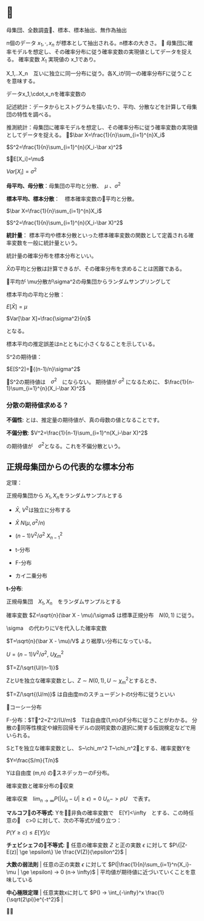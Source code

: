 
# 

母集団、全数調査、標本、標本抽出、無作為抽出

n個のデータ $x_1,\cdot,x_n$ が標本として抽出される。n標本の大きさ。

母集団に確率モデルを想定し、その確率分布に従う確率変数の実現値としてデータを捉える。
確率変数 $X_1$ 実現値の x_1であり。

X_1,..X_n　互いに独立に同一分布に従う。各X_iが同一の確率分布Fに従うことを意味する。

データx_1,\cdot,x_nを確率変数の

記述統計：データからヒストグラムを描いたり、平均、分散などを計算して母集団の特性を調べる。

推測統計：母集団に確率モデルを想定し、その確率分布に従う確率変数の実現値としてデータを捉える。

$\bar X=\frac{1}{n}\sum_{i=1}^{n}X_i$

$S^2=\frac{1}{n}\sum_{i=1}^{n}(X_i-\bar x)^2$


$E[X_i]=\mu$

$Var[X_i]=\sigma^2$

**母平均、母分散**：母集団の平均と分散、　$\mu$ 、$\sigma^2$

**標本平均、標本分散**：　標本確率変数の平均と分散。

$\bar X=\frac{1}{n}\sum_{i=1}^{n}X_i$

$S^2=\frac{1}{n}\sum_{i=1}^{n}(X_i-\bar X)^2$

**統計量**： 標本平均や標本分散といった標本確率変数の関数として定義される確率変数を一般に統計量という。

統計量の確率分布を標本分布といい。

$\bar X$の平均と分散は計算できるが、その確率分布を求めることは困難である。

平均が \mu分散が\sigma^2の母集団からランダムサンプリングして

標本平均の平均と分散：

$E[\bar X]=\mu$

$Var[\bar X]=\frac{\sigma^2}{n}$


となる。

標本平均の推定誤差はnとともに小さくなることを示している。

S^2の期待値：

$E[S^2]={(n-1)/n}\sigma^2$

S^2の期待値は　$\sigma^2$　にならない。
期待値が $\sigma^2$ になるために、 $\frac{1}{n-1}\sum_{i=1}^{n}(X_i-\bar X)^2$

### 分散の期待値求める？

**不偏性**: とは、推定量の期待値が、真の母数の値となることです。

**不偏分散**: $V^2=\frac{1}{n-1}\sum_{i=1}^n(X_i-\bar X)^2$

の期待値が　$\sigma^2$となる。これを不偏分散という。


## 正規母集団からの代表的な標本分布

定理：

正規母集団から
$X_1, X_n$をランダムサンプルとする

- $\bar X$, $V^2$は独立に分布する
- $\bar X ~ N(\mu, \sigma^2 / n)$
- $(n-1)V^2/\sigma^2~ X^2_{n-1}$


- t-分布
- F-分布
- カイ二乗分布

**t-分布**:

正規母集団　$X_1, X_n$　をランダムサンプルとする

確率変数 $Z=\sqrt{n}(\bar X - \mu)/\sigma$ は標準正規分布　$N(0,1)$ に従う。

\sigma　の代わりにVを代入した確率変数

$T=\sqrt{n}(\bar X - \mu)/V$ より裾厚い分布になっている。

$U=(n-1)V^2/\sigma^2$, $U  \chi_m^2$

$T=Z/\sqrt{U/(n-1)}$

ZとUを独立な確率変数とし、$Z \sim N(0,1), U \sim \chi_m^2$とするとき、

$T=Z/\sqrt{(U/m)}$
は自由度mのスチューデントのt分布に従うといい

コーシー分布


F-分布：$T^2=Z^2/(U/m)$　Tは自由度(1,m)のF分布に従うことがわかる。
分散の同等性検定や線形回帰モデルの説明変数の選択に関する仮説検定などで用いられる。

SとTを独立な確率変数とし、 S~\chi_m^2 T~\chi_n^2とする、確率変数Yを

$Y=\frac{S/m}{T/n}$

Yは自由度 (m,n) のスネデッカーのF分布。

確率変数と確率分布の収束

確率収束　$\lim_{n \rightarrow \infty} P(|U_n-U| \ge \epsilon)=0$ $U_n-> pU$　で表す。

**マルコフの不等式**: Yを非負の確率変数で　E[Y]<\infty　とする、この時任意の　c>0 に対して、次の不等式が成り立つ：

$P(Y\ge c) \le E[Y]/c$

**チェビシェフの不等式**:

 任意の確率変数 $Z$ と正の実数 $\epsilon$ に対して $P\{|Z-E(z)| \ge \epsilon\} \le \frac{V(Z)}{\epsilon^2}$  |

**大数の弱法則** | 任意の正の実数 $\epsilon$ に対して $P(|\frac{1}{n}\sum_{i=1}^n{X_i}- \mu | \ge \epsilon) -> 0 (n-> \infty)$ | 平均値が期待値に近づいていくことを意味している

**中心極限定理** | 任意実数xに対して $P() -> \int_{-\infty}^x \frac{1}{\sqrt(2\pi)}e^{-t^2}$ |



